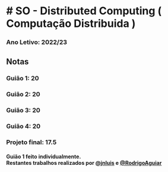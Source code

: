  # # SO - Distributed Computing ( Computação Distribuida )
### Ano Letivo: 2022/23
## Notas

### **Guião 1: 20**

### **Guião 2: 20**

### **Guião 3: 20**

### **Guião 4: 20**

### **Projeto final: 17.5**

#### Guião 1 feito individualmente. <br> Restantes trabalhos realizados por [@jnluis](https://github.com/jnluis) e [@RodrigoAguiar](https://github.com/FiNeX96)
